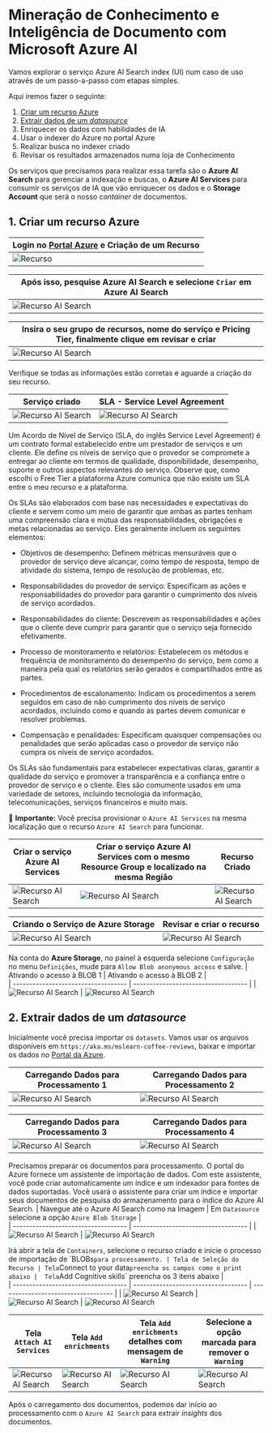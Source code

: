 # Mineração de Conhecimento e Inteligência de Documento com Microsoft Azure AI
Vamos explorar o serviço Azure AI Search index (UI) num caso de uso através de um passo-a-passo com etapas simples.

Aqui iremos fazer o seguinte:
1. [Criar um recurso Azure](#1-criar-um-recurso-azure)
2. [Extrair dados de um *datasource*](#2-extrair-dados-de-um-datasource)
3. Enriquecer os dados com habilidades de IA
4. Usar o indexer do Azure no portal Azure
5. Realizar busca no indexer criado
6. Revisar os resultados armazenados numa loja de Conhecimento

Os serviços que precisamos para realizar essa tarefa são o **Azure AI Search** para gerenciar a indexação e buscas, o **Azure AI Services** para consumir os serviços de IA que vão enriquecer os dados e o **Storage Account** que será o nosso *container* de documentos.

## 1. Criar um recurso Azure
| Login no [Portal Azure](https://portal.azure.com/learn.docs.microsoft.com?azure-portal=true) e Criação de um Recurso |                       
| ----------------------------------- |
| <img src="utils/search1.jpeg" alt="Recurso"/> |

| Após isso, pesquise **Azure AI Search** e selecione `Criar` em **Azure AI Search** |                       
| ----------------------------------- |
| <img src="utils/search2.jpeg" alt="Recurso AI Search"/> |

| Insira o seu grupo de recursos, nome do serviço e Pricing Tier, finalmente clique em revisar e criar |                       
| ----------------------------------- |
| <img src="utils/search3.jpeg" alt="Recurso AI Search"/> |

Verifique se todas as informações estão corretas e aguarde a criação do seu recurso.

| Serviço criado | SLA - Service Level Agreement |                           
| ----------------------------------- | ----------------------------------- |
| <img src="utils/search4.jpeg" alt="Recurso AI Search"/> | <img src="utils/search41.jpeg" alt="Recurso AI Search"/> |

Um Acordo de Nível de Serviço (SLA, do inglês Service Level Agreement) é um contrato formal estabelecido entre um prestador de serviços e um cliente. Ele define os níveis de serviço que o provedor se compromete a entregar ao cliente em termos de qualidade, disponibilidade, desempenho, suporte e outros aspectos relevantes do serviço. Observe que, como escolhi o Free Tier a plataforma Azure comunica que não existe um SLA entre o meu recurso e a plataforma.

Os SLAs são elaborados com base nas necessidades e expectativas do cliente e servem como um meio de garantir que ambas as partes tenham uma compreensão clara e mútua das responsabilidades, obrigações e metas relacionadas ao serviço. Eles geralmente incluem os seguintes elementos:

* Objetivos de desempenho: Definem métricas mensuráveis que o provedor de serviço deve alcançar, como tempo de resposta, tempo de atividade do sistema, tempo de resolução de problemas, etc.

* Responsabilidades do provedor de serviço: Especificam as ações e responsabilidades do provedor para garantir o cumprimento dos níveis de serviço acordados.

* Responsabilidades do cliente: Descrevem as responsabilidades e ações que o cliente deve cumprir para garantir que o serviço seja fornecido efetivamente.

* Processo de monitoramento e relatórios: Estabelecem os métodos e frequência de monitoramento do desempenho do serviço, bem como a maneira pela qual os relatórios serão gerados e compartilhados entre as partes.

* Procedimentos de escalonamento: Indicam os procedimentos a serem seguidos em caso de não cumprimento dos níveis de serviço acordados, incluindo como e quando as partes devem comunicar e resolver problemas.

* Compensação e penalidades: Especificam quaisquer compensações ou penalidades que serão aplicadas caso o provedor de serviço não cumpra os níveis de serviço acordados.

Os SLAs são fundamentais para estabelecer expectativas claras, garantir a qualidade do serviço e promover a transparência e a confiança entre o provedor de serviço e o cliente. Eles são comumente usados em uma variedade de setores, incluindo tecnologia da informação, telecomunicações, serviços financeiros e muito mais.

:rotating_light: **Importante:** Você precisa provisionar o `Azure AI Services` na mesma localização que o recurso `Azure AI Search` para funcionar.

| Criar o serviço Azure AI Services | Criar o serviço Azure AI Services com o mesmo Resource Group e localizado na mesma Região | Recurso Criado |                      
| ----------------------------------- | ----------------------------------- | ----------------------------------- |
| <img src="utils/search5.jpeg" alt="Recurso AI Search"/> | <img src="utils/search51.jpeg" alt="Recurso AI Search"/> | <img src="utils/search52.jpeg" alt="Recurso AI Search"/> |

| Criando o Serviço de Azure Storage | Revisar e criar o recurso |                           
| ----------------------------------- | ----------------------------------- |
| <img src="utils/search6.jpeg" alt="Recurso AI Search"/> | <img src="utils/search61.png" alt="Recurso AI Search"/> |

Na conta do **Azure Storage**, no painel à esquerda selecione `Configuração` no menu `Definições`, mude para `Allow Blob anonymous access` e salve.
| Ativando o acesso à BLOB 1 | Ativando o acesso à BLOB 2 |                      
| ----------------------------------- | ----------------------------------- |
| <img src="utils/search7.jpeg" alt="Recurso AI Search"/> | <img src="utils/search71.jpeg" alt="Recurso AI Search"/>

## 2. Extrair dados de um *datasource*
Inicialmente você precisa importar os `datasets`. Vamos usar os arquivos disponíveis em `https://aka.ms/mslearn-coffee-reviews`, baixar e importar os dados no [Portal da Azure](https://portal.azure.com/learn.docs.microsoft.com?azure-portal=true).

| Carregando Dados para Processamento 1 | Carregando Dados para Processamento 2 |                      
| ----------------------------------- | ----------------------------------- |
| <img src="utils/search8.jpeg" alt="Recurso AI Search"/> | <img src="utils/search81.jpeg" alt="Recurso AI Search"/>

| Carregando Dados para Processamento 3 | Carregando Dados para Processamento 4 |                      
| ----------------------------------- | ----------------------------------- |
| <img src="utils/search9.jpeg" alt="Recurso AI Search"/> | <img src="utils/search10.jpeg" alt="Recurso AI Search"/>

Precisamos preparar os documentos para processamento. O portal do Azure fornece um assistente de importação de dados. Com este assistente, você pode criar automaticamente um índice e um indexador para fontes de dados suportadas. Você usará o assistente para criar um índice e importar seus documentos de pesquisa do armazenamento para o índice do Azure AI Search.
| Navegue até o Azure AI Search como na Imagem | Em `Datasource` selecione a opção `Azure Blob Storage` |                      
| ----------------------------------- | ----------------------------------- |
| <img src="utils/search11.jpeg" alt="Recurso AI Search"/> | <img src="utils/search111.jpeg" alt="Recurso AI Search"/>

Irá abrir a tela de `Containers`, selecione o recurso criado e inicie o processo de importação de ´BLOBs` para processamento.
| Tela de Seleção do Recurso | Tela `Connect to your data` preencha os campos como o print abaixo |  Tela `Add Cognitive skills` preencha os 3 itens abaixo |                    
| ----------------------------------- | ----------------------------------- | ----------------------------------- |
| <img src="utils/search12.jpeg" alt="Recurso AI Search"/> | <img src="utils/search13.jpeg" alt="Recurso AI Search"/> | <img src="utils/search131.jpeg" alt="Recurso AI Search"/>

| Tela `Attach AI Services` | Tela `Add enrichments` |  Tela `Add enrichments` detalhes com mensagem de `Warning`| Selecione a opção marcada para remover o `Warning` |                   
| ----------------------------------- | ----------------------------------- | ----------------------------------- | ----------------------------------- |
| <img src="utils/search14.jpeg" alt="Recurso AI Search"/> | <img src="utils/search141.jpeg" alt="Recurso AI Search"/> | <img src="utils/search142.jpeg" alt="Recurso AI Search"/> | <img src="utils/search143.jpeg" alt="Recurso AI Search"/> |



Após o carregamento dos documentos, podemos dar início ao processamento com o `Azure AI Search` para extrair *insights* dos documentos.


